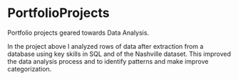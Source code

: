# PortfolioProjects
Portfolio projects geared towards Data Analysis. 


In the project above I analyzed rows of data after extraction from a database using key skills in SQL and of the Nashville dataset. This improved the data analysis process and to identify patterns and make improve categorization. 
